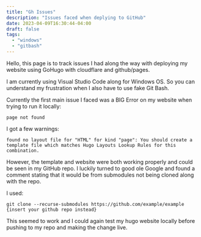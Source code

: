 ```yaml
---
title: "Gh Issues"
description: "Issues faced when deplying to GitHub"
date: 2023-04-09T16:30:44-04:00
draft: false
tags:
  - "windows"
  - "gitbash"
---
```


Hello, this page is to track issues I had along the way with deploying my website using GoHugo with cloudflare and github/pages.

I am currently using Visual Studio Code along for Windows OS. So you can understand my frustration when I also have to use fake Git Bash.

Currently the first main issue I faced was a BIG Error on my website when trying to run it locally:

``` page not found ```

I got a few warnings:

``` found no layout file for "HTML" for kind "page": You should create a template file which matches Hugo Layouts Lookup Rules for this combination. ```

However, the template and website were both working properly and could be seen in my GitHub repo. I luckily turned to good ole Google and found a comment stating that it would be from submodules not being cloned along with the repo.

I used:

``` git clone --recurse-submodules https://github.com/example/example {insert your github repo instead} ```

This seemed to work and I could again test my hugo website locally before pushing to my repo and making the change live. 


